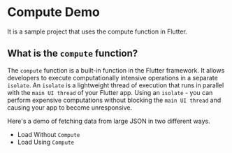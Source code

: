 # Compute Demo

It is a sample project that uses the compute function in Flutter.

## What is the `compute` function?
The `compute` function is a built-in function in the Flutter framework. It allows developers to execute computationally intensive operations in a separate `isolate`. An `isolate` is a lightweight thread of execution that runs in parallel with the `main UI thread` of your Flutter app. Using an `isolate` - you can perform expensive computations without blocking the `main UI thread` and causing your app to become unresponsive. 

Here's a demo of fetching data from large JSON in two different ways.
- Load Without `Compute`
- Load Using `Compute`
